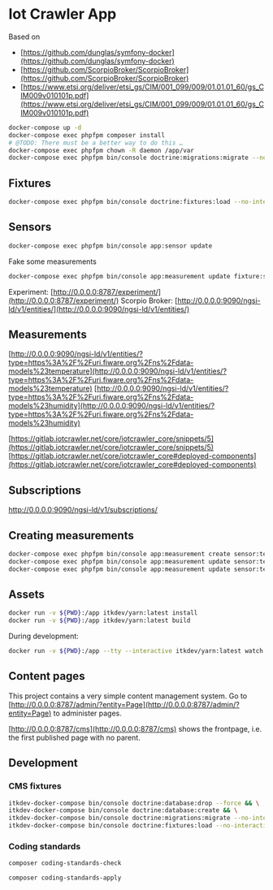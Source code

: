 # Iot Crawler App

Based on

* [https://github.com/dunglas/symfony-docker](https://github.com/dunglas/symfony-docker)
* [https://github.com/ScorpioBroker/ScorpioBroker](https://github.com/ScorpioBroker/ScorpioBroker)
* [https://www.etsi.org/deliver/etsi_gs/CIM/001_099/009/01.01.01_60/gs_CIM009v010101p.pdf](https://www.etsi.org/deliver/etsi_gs/CIM/001_099/009/01.01.01_60/gs_CIM009v010101p.pdf)

```sh
docker-compose up -d
docker-compose exec phpfpm composer install
# @TODO: There must be a better way to do this …
docker-compose exec phpfpm chown -R daemon /app/var
docker-compose exec phpfpm bin/console doctrine:migrations:migrate --no-interaction
```

## Fixtures

```sh
docker-compose exec phpfpm bin/console doctrine:fixtures:load --no-interaction
```

## Sensors

```sh
docker-compose exec phpfpm bin/console app:sensor update
```

Fake some measurements

```sh
docker-compose exec phpfpm bin/console app:measurement update fixture:sensor:001:temperature temperature 1
```

Experiment: [http://0.0.0.0:8787/experiment/](http://0.0.0.0:8787/experiment/)
Scorpio Broker: [http://0.0.0.0:9090/ngsi-ld/v1/entities/](http://0.0.0.0:9090/ngsi-ld/v1/entities/)

## Measurements

[http://0.0.0.0:9090/ngsi-ld/v1/entities/?type=https%3A%2F%2Furi.fiware.org%2Fns%2Fdata-models%23temperature](http://0.0.0.0:9090/ngsi-ld/v1/entities/?type=https%3A%2F%2Furi.fiware.org%2Fns%2Fdata-models%23temperature)
[http://0.0.0.0:9090/ngsi-ld/v1/entities/?type=https%3A%2F%2Furi.fiware.org%2Fns%2Fdata-models%23humidity](http://0.0.0.0:9090/ngsi-ld/v1/entities/?type=https%3A%2F%2Furi.fiware.org%2Fns%2Fdata-models%23humidity)

[https://gitlab.iotcrawler.net/core/iotcrawler_core/snippets/5](https://gitlab.iotcrawler.net/core/iotcrawler_core/snippets/5)
[https://gitlab.iotcrawler.net/core/iotcrawler_core#deployed-components](https://gitlab.iotcrawler.net/core/iotcrawler_core#deployed-components)

## Subscriptions

http://0.0.0.0:9090/ngsi-ld/v1/subscriptions/

## Creating measurements

```sh
docker-compose exec phpfpm bin/console app:measurement create sensor:test087 temperature 42
docker-compose exec phpfpm bin/console app:measurement update sensor:test087 temperature 43
docker-compose exec phpfpm bin/console app:measurement update sensor:test087 temperature 40 --measured-at='-1 hour'
```

## Assets

```sh
docker run -v ${PWD}:/app itkdev/yarn:latest install
docker run -v ${PWD}:/app itkdev/yarn:latest build
```

During development:

```sh
docker run -v ${PWD}:/app --tty --interactive itkdev/yarn:latest watch
```

## Content pages

This project contains a very simple content management system. Go to
[http://0.0.0.0:8787/admin/?entity=Page](http://0.0.0.0:8787/admin/?entity=Page) to administer pages.

[http://0.0.0.0:8787/cms](http://0.0.0.0:8787/cms) shows the frontpage, i.e. the
first published page with no parent.

## Development

### CMS fixtures

```sh
itkdev-docker-compose bin/console doctrine:database:drop --force && \
itkdev-docker-compose bin/console doctrine:database:create && \
itkdev-docker-compose bin/console doctrine:migrations:migrate --no-interaction && \
itkdev-docker-compose bin/console doctrine:fixtures:load --no-interaction
```

### Coding standards

```sh
composer coding-standards-check
```

```sh
composer coding-standards-apply
```
